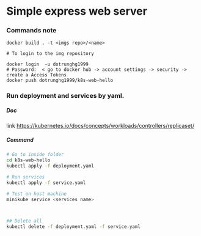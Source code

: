 # Simple express web server


### Commands note

```
docker build . -t <imgs repo>/<name>

# To login to the img repository

docker login  -u dotrunghg1999
# Password:  < go to docker hub -> account settings -> security -> create a Access Tokens 
docker push dotrunghg1999/k8s-web-hello

```



### Run deployment and services by yaml. 

##### Doc
link
https://kubernetes.io/docs/concepts/workloads/controllers/replicaset/

##### Command


```bash
# Go to inside folder
cd k8s-web-hello 
kubectl apply -f deployment.yaml

# Run services
kubectl apply -f service.yaml 

# Test on host machine
minikube service <services name>



## Delete all 
kubectl delete -f deployment.yaml -f service.yaml   
```